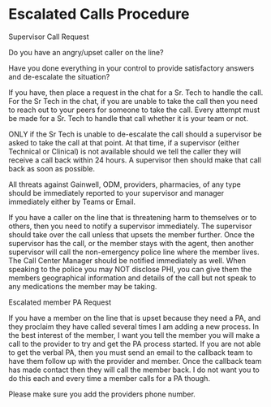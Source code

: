 # Escalated Calls Procedure

Supervisor Call Request
 
Do you have an angry/upset caller on the line? 
 
Have you done everything in your control to provide satisfactory answers and de-escalate the situation?
 
If you have, then place a request in the chat for a Sr. Tech to handle the call. For the Sr Tech in the chat, if you are unable to take the call then you need to reach out to your peers for someone to take the call.  Every attempt must be made for a Sr. Tech to handle that call whether it is your team or not. 
 
ONLY if the Sr Tech is unable to de-escalate the call should a supervisor be asked to take the call at that point. At that time,  if a supervisor (either Technical or Clinical) is not available should we tell the caller they will receive a call back within 24 hours. A supervisor then should make that call back as soon as possible. 

All threats against Gainwell, ODM, providers, pharmacies, of any type should be immediately reported to your supervisor and manager immediately either by Teams or Email.

If you have a caller on the line that is threatening harm to themselves or to others, then you need to notify a supervisor immediately. The supervisor should take over the call unless that upsets the member further. Once the supervisor has the call, or the member stays with the agent, then another supervisor will call the non-emergency police line where the member lives. The Call Center Manager should be notified immediately as well. When speaking to the police you may NOT disclose PHI, you can give them the members geographical information and details of the call but not speak to any medications the member may be taking.

Escalated member PA Request

If you have a member on the line that is upset because they need a PA, and they proclaim they have called several times I am adding a new process. In the best interest of the member, I want you tell the member you will make a call to the provider to try and get the PA process started. If you are not able to get the verbal PA, then you must send an email to the callback team to have them follow up with the provider and member. Once the callback team has made contact then they will call the member back. I do not want you to do this each and every time a member calls for a PA though.

Please make sure you add the providers phone number.
